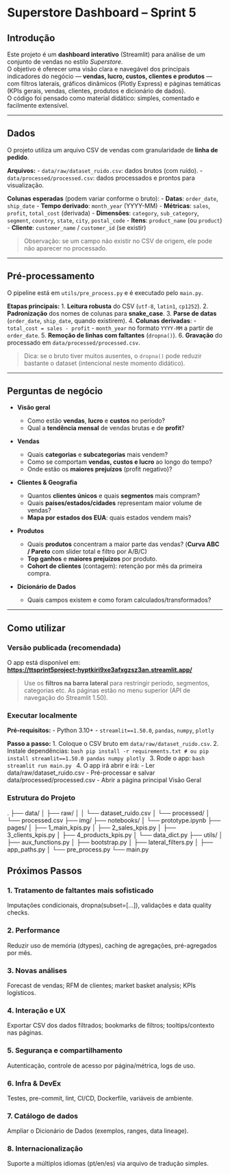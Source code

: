 # Superstore Dashboard – Sprint 5

## Introdução

Este projeto é um **dashboard interativo** (Streamlit) para análise de um conjunto de vendas no estilo *Superstore*.  
O objetivo é oferecer uma visão clara e navegável dos principais indicadores do negócio — **vendas, lucro, custos, clientes e produtos** — com filtros laterais, gráficos dinâmicos (Plotly Express) e páginas temáticas (KPIs gerais, vendas, clientes, produtos e dicionário de dados).  
O código foi pensado como material didático: simples, comentado e facilmente extensível.

---

## Dados

O projeto utiliza um arquivo CSV de vendas com granularidade de **linha de pedido**.

**Arquivos:**
    - `data/raw/dataset_ruido.csv`: dados brutos (com ruído).
    - `data/processed/processed.csv`: dados processados e prontos para visualização.

**Colunas esperadas** (podem variar conforme o bruto):
    - **Datas**: `order_date`, `ship_date`
    - **Tempo derivado**: `month_year` (YYYY-MM)
    - **Métricas**: `sales`, `profit`, `total_cost` (derivada)
    - **Dimensões**: `category`, `sub_category`, `segment`, `country`, `state`, `city`, `postal_code`
    - **Itens**: `product_name` (ou `product`)
    - **Cliente**: `customer_name` / `customer_id` (se existir)

> Observação: se um campo não existir no CSV de origem, ele pode não aparecer no processado.

---

## Pré-processamento

O pipeline está em `utils/pre_process.py` e é executado pelo `main.py`.

**Etapas principais:**
    1. **Leitura robusta** do CSV (`utf-8`, `latin1`, `cp1252`).
    2. **Padronização** dos nomes de colunas para **snake_case**.
    3. **Parse de datas** (`order_date`, `ship_date`, quando existirem).
    4. **Colunas derivadas**:
    - `total_cost = sales - profit`
    - `month_year` no formato `YYYY-MM` a partir de `order_date`.
    5. **Remoção de linhas com faltantes** (`dropna()`).
    6. **Gravação** do processado em `data/processed/processed.csv`.

> Dica: se o bruto tiver muitos ausentes, o `dropna()` pode reduzir bastante o dataset (intencional neste momento didático).

---

## Perguntas de negócio

- **Visão geral**
  - Como estão **vendas**, **lucro** e **custos** no período?
  - Qual a **tendência mensal** de vendas brutas e de **profit**?

- **Vendas**
  - Quais **categorias** e **subcategorias** mais vendem?
  - Como se comportam **vendas, custos e lucro** ao longo do tempo?
  - Onde estão os **maiores prejuízos** (profit negativo)?

- **Clientes & Geografia**
  - Quantos **clientes únicos** e quais **segmentos** mais compram?
  - Quais **países/estados/cidades** representam maior volume de vendas?
  - **Mapa por estados dos EUA**: quais estados vendem mais?

- **Produtos**
  - Quais **produtos** concentram a maior parte das vendas? (**Curva ABC / Pareto** com slider total e filtro por A/B/C)
  - **Top ganhos** e **maiores prejuízos** por produto.
  - **Cohort de clientes** (contagem): retenção por mês da primeira compra.

- **Dicionário de Dados**
  - Quais campos existem e como foram calculados/transformados?

---

## Como utilizar

### Versão publicada (recomendada)

O app está disponível em:  
**<https://ttsprint5project-hyptkiri9xe3afxgzsz3an.streamlit.app/>**

> Use os **filtros na barra lateral** para restringir período, segmentos, categorias etc. As páginas estão no menu superior (API de navegação do Streamlit 1.50).

### Executar localmente

**Pré-requisitos:**
    - Python 3.10+
    - `streamlit==1.50.0`, `pandas`, `numpy`, `plotly`

**Passo a passo:**
    1. Coloque o CSV bruto em `data/raw/dataset_ruido.csv`.
    2. Instale dependências:
        ```bash
                pip install -r requirements.txt
                # ou
                pip install streamlit==1.50.0 pandas numpy plotly
        ```
    3. Rode o app:
        ```bash
            streamlit run main.py
        ```
    4. O app irá abrir e irá:
        - Ler data/raw/dataset_ruido.csv
        - Pré-processar e salvar data/processed/processed.csv
        - Abrir a página principal Visão Geral

### Estrutura do Projeto

.
├── data/
│   ├── raw/
│   │   └── dataset_ruido.csv
│   └── processed/
│       └── processed.csv
├── img/
├── notebooks/
│   └── prototype.ipynb
├── pages/
│   ├── 1_main_kpis.py
│   ├── 2_sales_kpis.py
│   ├── 3_clients_kpis.py
│   ├── 4_products_kpis.py
│   └── data_dict.py
├── utils/
│   ├── aux_functions.py
│   ├── bootstrap.py
│   ├── lateral_filters.py
│   ├── app_paths.py
│   └── pre_process.py
└── main.py

## Próximos Passos

### 1. Tratamento de faltantes mais sofisticado

Imputações condicionais, dropna(subset=[...]), validações e data quality checks.

### 2. Performance

Reduzir uso de memória (dtypes), caching de agregações, pré-agregados por mês.

### 3. Novas análises

Forecast de vendas; RFM de clientes; market basket analysis; KPIs logísticos.

### 4. Interação e UX

Exportar CSV dos dados filtrados; bookmarks de filtros; tooltips/contexto nas páginas.

### 5. Segurança e compartilhamento

Autenticação, controle de acesso por página/métrica, logs de uso.

### 6. Infra & DevEx

Testes, pre-commit, lint, CI/CD, Dockerfile, variáveis de ambiente.

### 7. Catálogo de dados

Ampliar o Dicionário de Dados (exemplos, ranges, data lineage).

### 8. Internacionalização

Suporte a múltiplos idiomas (pt/en/es) via arquivo de tradução simples.

